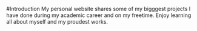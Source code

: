 #Introduction
My personal website shares some of my bigggest projects I have done during my academic career and on my freetime.
Enjoy learning all about myself and my proudest works.
